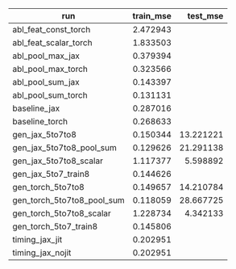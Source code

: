 | run | train_mse | test_mse |
|---|---:|---:|
| abl_feat_const_torch | 2.472943 |  |
| abl_feat_scalar_torch | 1.833503 |  |
| abl_pool_max_jax | 0.379394 |  |
| abl_pool_max_torch | 0.323566 |  |
| abl_pool_sum_jax | 0.143397 |  |
| abl_pool_sum_torch | 0.131131 |  |
| baseline_jax | 0.287016 |  |
| baseline_torch | 0.268633 |  |
| gen_jax_5to7to8 | 0.150344 | 13.221221 |
| gen_jax_5to7to8_pool_sum | 0.129626 | 21.291138 |
| gen_jax_5to7to8_scalar | 1.117377 | 5.598892 |
| gen_jax_5to7_train8 | 0.144626 |  |
| gen_torch_5to7to8 | 0.149657 | 14.210784 |
| gen_torch_5to7to8_pool_sum | 0.118059 | 28.667725 |
| gen_torch_5to7to8_scalar | 1.228734 | 4.342133 |
| gen_torch_5to7_train8 | 0.145806 |  |
| timing_jax_jit | 0.202951 |  |
| timing_jax_nojit | 0.202951 |  |
